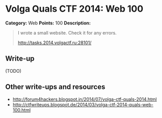 # Volga Quals CTF 2014: Web 100

**Category:** Web
**Points:** 100
**Description:**

> I wrote a small website. Check it for any errors.
>
> http://tasks.2014.volgactf.ru:28101/

## Write-up

(TODO)

## Other write-ups and resources

* <http://forum4hackers.blogspot.in/2014/07/volga-ctf-quals-2014.html>
* <http://ctfwriteups.blogspot.de/2014/03/volga-ctf-2014-quals-web-100.html>
